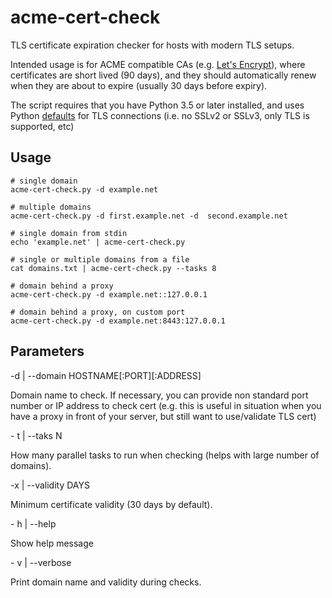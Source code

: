 # acme-cert-check
TLS certificate expiration checker for hosts with modern TLS setups.

Intended usage is for ACME compatible CAs 
(e.g. [Let's Encrypt](https://letsencrypt.org)),
where certificates are short lived (90 days), and they should automatically
renew when they are about to expire (usually 30 days before expiry).

The script requires that you have Python 3.5 or later installed, and uses Python
[defaults](https://docs.python.org/3/library/ssl.html#ssl.create_default_context)
for TLS connections (i.e. no SSLv2 or SSLv3, only TLS is supported, etc)

## Usage

```
# single domain
acme-cert-check.py -d example.net

# multiple domains
acme-cert-check.py -d first.example.net -d  second.example.net

# single domain from stdin
echo 'example.net' | acme-cert-check.py

# single or multiple domains from a file
cat domains.txt | acme-cert-check.py --tasks 8

# domain behind a proxy
acme-cert-check.py -d example.net::127.0.0.1

# domain behind a proxy, on custom port
acme-cert-check.py -d example.net:8443:127.0.0.1
```

## Parameters
\-d | --domain HOSTNAME\[:PORT]\[:ADDRESS]

  Domain name to check. If necessary, you can provide non standard port number
  or IP address to check cert (e.g. this is useful in situation when you have
  a proxy in front of your server, but still want to use/validate TLS cert)

\- t | --taks N

  How many parallel tasks to run when checking (helps with large number of
  domains).

\-x | --validity DAYS

  Minimum certificate validity  (30 days by default).

\- h | --help

  Show help message

\- v | --verbose

  Print domain name and validity during checks.
